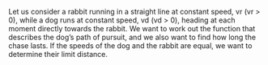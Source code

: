 

Let us consider a rabbit running in a straight line at constant speed, vr (vr > 0), while a dog runs at constant speed, vd (vd > 0), heading at each moment directly towards the rabbit. We want to work out the function that describes the dog’s path of pursuit, and we also want to find how long the chase lasts. If the speeds of the dog and the rabbit are equal, we want to determine their limit distance.
